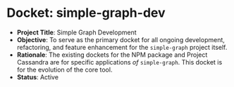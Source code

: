 # Docket: simple-graph-dev

- **Project Title**: Simple Graph Development
- **Objective**: To serve as the primary docket for all ongoing development, refactoring, and feature enhancement for the `simple-graph` project itself.
- **Rationale**: The existing dockets for the NPM package and Project Cassandra are for specific applications _of_ `simple-graph`. This docket is for the evolution of the core tool.
- **Status**: Active
